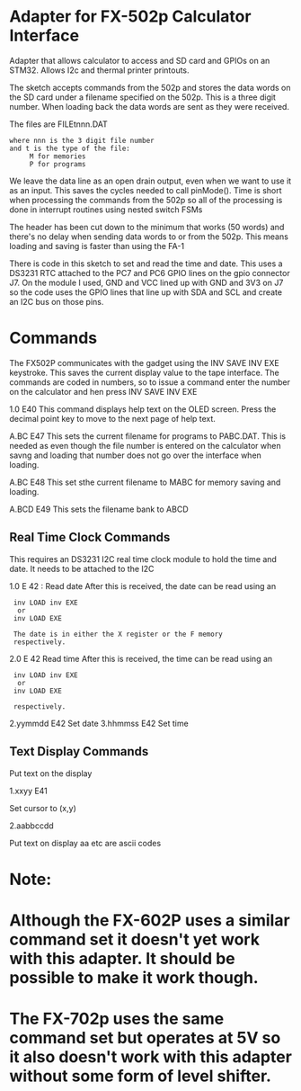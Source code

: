 # Adapter for FX-502p Calculator Interface

Adapter that allows calculator to access and SD card and GPIOs on an STM32. Allows I2c and thermal printer printouts.

 The sketch accepts commands from the 502p and stores the data
 words on the SD card under a filename specified on the 502p. This
 is a three digit number. When loading back the data words are sent
 as they were received.

 The files are FILEtnnn.DAT

    where nnn is the 3 digit file number
    and t is the type of the file:
         M for memories
         P for programs

 We leave the data line as an open drain
 output, even when we want to use it as an input. This saves the
 cycles needed to call pinMode(). Time is short when processing
 the commands from the 502p so all of the processing is done in
 interrupt routines using nested switch FSMs

 The header has been cut down to the minimum that works (50 words)
 and there's no delay when sending data words to or from the 502p.
 This means loading and saving is faster than using the FA-1

 There is code in this sketch to set and read the time and date. This
 uses a DS3231 RTC attached to the PC7 and PC6 GPIO lines on the gpio
 connector J7. On the module I used, GND and VCC lined up with GND and 3V3 on J7 
 so the code uses the GPIO lines that line up with SDA and SCL and create 
 an I2C bus on those pins.

Commands
========

The FX502P communicates with the gadget using the INV SAVE INV EXE keystroke. This saves the 
current display value to the tape interface. The commands are coded in numbers, so to issue a command 
enter the number on the calculator and hen press INV SAVE INV EXE

1.0 E40
This command displays help text on the OLED screen. Press the decimal point key to move
to the next page of help text.

A.BC E47
This sets the current filename for programs to PABC.DAT. This is needed as even though the file number
is entered on the calculator when savng and loading that number does not go over the interface when loading.

A.BC E48
This set sthe current filename to MABC for memory saving and loading.

A.BCD E49
This sets the filename bank to ABCD

Real Time Clock Commands
------------------------
This requires an DS3231 I2C real time clock module to hold the time and date. It needs to be attached to the I2C

1.0 E 42 : Read date
 After this is received, the date can be read using an
 
	 inv LOAD inv EXE
	  or
	 inv LOAD EXE
	
	 The date is in either the X register or the F memory
	 respectively.
2.0 E 42 Read time
 After this is received, the time can be read using an
 
	 inv LOAD inv EXE
	  or
	 inv LOAD EXE
	
	 respectively.

2.yymmdd E42 Set date
3.hhmmss E42 Set time


Text Display Commands
---------------------

Put text on the display

1.xxyy E41     
  
  Set cursor to (x,y)
  
2.aabbccdd     
  
  Put text on display aa etc are ascii codes

#
# Note:
# Although the FX-602P uses a similar command set it doesn't yet work with this adapter. It should be possible to make it work though.
# The FX-702p uses the same command set but operates at 5V so it also doesn't work with this adapter without some form of level shifter.


